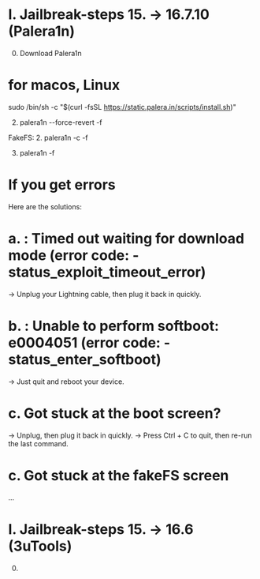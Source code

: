 # I. Jailbreak-steps 15. -> 16.7.10 (Palera1n)
0. Download Palera1n
# for macos, Linux
sudo /bin/sh -c "$(curl -fsSL https://static.palera.in/scripts/install.sh)"

2. palera1n --force-revert -f

FakeFS:
2. palera1n -c -f

3. palera1n -f



# If you get errors
Here are the solutions:

# a. <Error>: Timed out waiting for download mode (error code: -status_exploit_timeout_error)
→ Unplug your Lightning cable, then plug it back in quickly.


# b. <Error>: Unable to perform softboot: e0004051 (error code: -status_enter_softboot)
→ Just quit and reboot your device.

# c. Got stuck at the boot screen?
→ Unplug, then plug it back in quickly.
→ Press Ctrl + C to quit, then re-run the last command.

# c. Got stuck at the fakeFS screen
...

# I. Jailbreak-steps 15. -> 16.6 (3uTools)
0.
